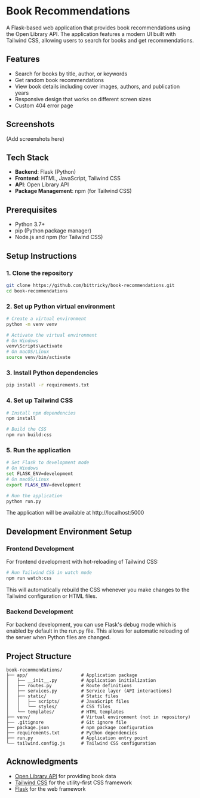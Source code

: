 # Book Recommendations

A Flask-based web application that provides book recommendations using the Open Library API. The application features a modern UI built with Tailwind CSS, allowing users to search for books and get recommendations.

## Features

- Search for books by title, author, or keywords
- Get random book recommendations
- View book details including cover images, authors, and publication years
- Responsive design that works on different screen sizes
- Custom 404 error page

## Screenshots

(Add screenshots here)

## Tech Stack

- **Backend**: Flask (Python)
- **Frontend**: HTML, JavaScript, Tailwind CSS
- **API**: Open Library API
- **Package Management**: npm (for Tailwind CSS)

## Prerequisites

- Python 3.7+
- pip (Python package manager)
- Node.js and npm (for Tailwind CSS)

## Setup Instructions

### 1. Clone the repository

```bash
git clone https://github.com/bittricky/book-recommendations.git
cd book-recommendations
```

### 2. Set up Python virtual environment

```bash
# Create a virtual environment
python -m venv venv

# Activate the virtual environment
# On Windows
venv\Scripts\activate
# On macOS/Linux
source venv/bin/activate
```

### 3. Install Python dependencies

```bash
pip install -r requirements.txt
```

### 4. Set up Tailwind CSS

```bash
# Install npm dependencies
npm install

# Build the CSS
npm run build:css
```

### 5. Run the application

```bash
# Set Flask to development mode
# On Windows
set FLASK_ENV=development
# On macOS/Linux
export FLASK_ENV=development

# Run the application
python run.py
```

The application will be available at http://localhost:5000

## Development Environment Setup

### Frontend Development

For frontend development with hot-reloading of Tailwind CSS:

```bash
# Run Tailwind CSS in watch mode
npm run watch:css
```

This will automatically rebuild the CSS whenever you make changes to the Tailwind configuration or HTML files.

### Backend Development

For backend development, you can use Flask's debug mode which is enabled by default in the run.py file. This allows for automatic reloading of the server when Python files are changed.

## Project Structure

```
book-recommendations/
├── app/                    # Application package
│   ├── __init__.py         # Application initialization
│   ├── routes.py           # Route definitions
│   ├── services.py         # Service layer (API interactions)
│   ├── static/             # Static files
│   │   ├── scripts/        # JavaScript files
│   │   └── styles/         # CSS files
│   └── templates/          # HTML templates
├── venv/                   # Virtual environment (not in repository)
├── .gitignore              # Git ignore file
├── package.json            # npm package configuration
├── requirements.txt        # Python dependencies
├── run.py                  # Application entry point
└── tailwind.config.js      # Tailwind CSS configuration
```

## Acknowledgments

- [Open Library API](https://openlibrary.org/developers/api) for providing book data
- [Tailwind CSS](https://tailwindcss.com/) for the utility-first CSS framework
- [Flask](https://flask.palletsprojects.com/) for the web framework
